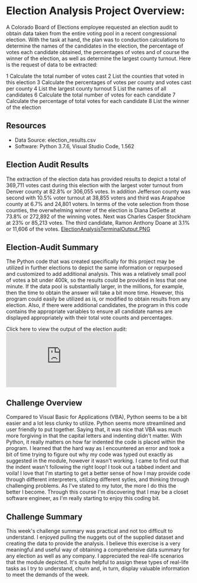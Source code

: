 # Election Analysis Project Overview:
A Colorado Board of Elections employee requested an election audit to obtain data taken from the entire voting pool in a recent congressional election.  With the task at hand, the plan was to conduction calculations to determine the names of the candidates in the election, the percentage of votes each candidate obtained, the percentages of votes and of course the winner of the election, as well as determine the largest county turnout.  Here is the request of data to be extracted:

1 Calculate the total number of votes cast
2 List the counties that voted in this election
3 Calculate the percentages of votes per county and votes cast per county
4 List the largest county turnout
5 List the names of all candidates
6 Calculate the total number of votes for each candidate
7 Calculate the percentage of total votes for each candidate
8 List the winner of the election

## Resources 
- Data Source: election_results.csv
- Software: Python 3.7.6, Visual Studio Code, 1.562

## Election Audit Results
The extraction of the election data has provided results to depict a total of 369,711 votes cast during this election with the largest voter turnout from Denver county at 82.8% or 306,055 votes.  In addition Jefferson county was second with 10.5% voter turnout at 38,855 voters and third was Arapahoe county at 6.7% and 24,801 voters.
In terms of the vote selection from those counties, the overwhelming winner of the election is Diana DeGette at 73.8% or 272,892 of the winning votes.  Next was Charles Casper Stockham at 23% or 85,213 votes.  The third candidate, Ramon Anthony Doane at 3.1% or 11,606 of the votes.
[ElectionAnalysisTerminalOutput.PNG](./analysis/ElectionAnalysisTerminalOutput.PNG)

## Election-Audit Summary
The Python code that was created specifically for this project may be utilized in further elections to depict the same information or repurposed and customized to add additional analysis.  This was a relatively small pool of votes a bit under 400k, so the results could be provided in less that one minute.  If the data pool is substantially larger, in the millions, for example, then the time to obtain the answer will take a bit more time.  However, this program could easily be utilized as is, or modified to obtain results from any election.  Also, if there were additional candidates, the program in this code contains the appropriate variables to ensure all candidate names are displayed appropriately with their total vote counts and percentages.

Click here to view the output of the election audit:
![election_analysis.txt](https://github.com/wendymud/electionAnalysis/files/6527505/election_analysis.txt)

## Challenge Overview
Compared to Visual Basic for Applications (VBA), Python seems to be a bit easier and a lot less clunky to utilize.  Python seems more streamlined and user friendly to put together.  Saying that, it was nice that VBA was much more forgiving in that the capital letters and indenting didn't matter.  With Python, it really matters on how far indented the code is placed within the program.  I learned that the hard way as I encountered an error and took a bit of time trying to figure out why my code was typed out exactly as suggested in the module, however it wasn't working.  I came to find out that the indent wasn't following the right loop!  I took out a tabbed indent and voila!  I love that I'm starting to get a better sense of how I may provide code through different interpreters, utilizing different sytles, and thinking through challenging problems.  As I've stated to my tutor, the more I do this the better I become.  Through this course I'm discovering that I may be a closet software engineer, as I'm really starting to enjoy this coding bit.

## Challenge Summary
This week's challenge summary was practical and not too difficult to understand.  I enjoyed pulling the nuggets out of the supplied dataset and creating the data to provide the analysis.  I believe this exercise is a very meaningful and useful way of obtaining a comprehensive data summary for any election as well as any company.  I appreciated the real-life scenarios that the module depicted.  It's quite helpful to assign these types of real-life tasks as I try to understand, churn and, in turn, display valuable information to meet the demands of the week.

